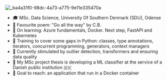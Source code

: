 ![_ba4a31f0-98dc-4a73-a775-9e11e335470a](https://github.com/risar16/RiSar16/assets/78689231/ee6650f8-02d2-4b01-93dc-bcb6e9c37673)
- 🎓 MSc. Data Science, University Of Southern Denmark (SDU), Odense
- 📜 Favourite poem: "Go all the way" by C.B. 
- 🌱 On learning: Azure fundamentals, Docker. Next step, FastAPI and Kubernetes
- 🦾 Training to cover some gaps in Python: classes, type annotations, iterators, concurrent programming, generators, context managers
- 🧠 Currently stimulated by outlier detection, transformers and ensuring data quality
- 🏢 My MSc project thesis is developing a ML classifier at the service of a Danish public institution 🇩🇰
- 🏃 Goal to reach: an application that run in a Docker container
